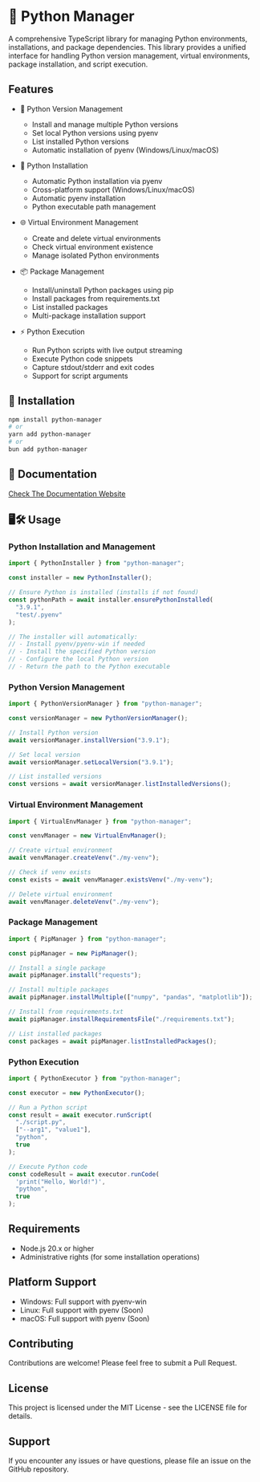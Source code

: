 # 🐍 Python Manager

A comprehensive TypeScript library for managing Python environments, installations, and package dependencies. This library provides a unified interface for handling Python version management, virtual environments, package installation, and script execution.

## Features

- 🐍 Python Version Management

  - Install and manage multiple Python versions
  - Set local Python versions using pyenv
  - List installed Python versions
  - Automatic installation of pyenv (Windows/Linux/macOS)

- 🔧 Python Installation

  - Automatic Python installation via pyenv
  - Cross-platform support (Windows/Linux/macOS)
  - Automatic pyenv installation
  - Python executable path management

- 🌐 Virtual Environment Management

  - Create and delete virtual environments
  - Check virtual environment existence
  - Manage isolated Python environments

- 📦 Package Management

  - Install/uninstall Python packages using pip
  - Install packages from requirements.txt
  - List installed packages
  - Multi-package installation support

- ⚡ Python Execution
  - Run Python scripts with live output streaming
  - Execute Python code snippets
  - Capture stdout/stderr and exit codes
  - Support for script arguments

## 🔧 Installation

```bash
npm install python-manager
# or
yarn add python-manager
# or
bun add python-manager
```

## 📄 Documentation

[Check The Documentation Website](https://glockx.github.io/Python-Manager/)

## 🖥️🛠️ Usage

### Python Installation and Management

```typescript
import { PythonInstaller } from "python-manager";

const installer = new PythonInstaller();

// Ensure Python is installed (installs if not found)
const pythonPath = await installer.ensurePythonInstalled(
  "3.9.1",
  "test/.pyenv"
);

// The installer will automatically:
// - Install pyenv/pyenv-win if needed
// - Install the specified Python version
// - Configure the local Python version
// - Return the path to the Python executable
```

### Python Version Management

```typescript
import { PythonVersionManager } from "python-manager";

const versionManager = new PythonVersionManager();

// Install Python version
await versionManager.installVersion("3.9.1");

// Set local version
await versionManager.setLocalVersion("3.9.1");

// List installed versions
const versions = await versionManager.listInstalledVersions();
```

### Virtual Environment Management

```typescript
import { VirtualEnvManager } from "python-manager";

const venvManager = new VirtualEnvManager();

// Create virtual environment
await venvManager.createVenv("./my-venv");

// Check if venv exists
const exists = await venvManager.existsVenv("./my-venv");

// Delete virtual environment
await venvManager.deleteVenv("./my-venv");
```

### Package Management

```typescript
import { PipManager } from "python-manager";

const pipManager = new PipManager();

// Install a single package
await pipManager.install("requests");

// Install multiple packages
await pipManager.installMultiple(["numpy", "pandas", "matplotlib"]);

// Install from requirements.txt
await pipManager.installRequirementsFile("./requirements.txt");

// List installed packages
const packages = await pipManager.listInstalledPackages();
```

### Python Execution

```typescript
import { PythonExecutor } from "python-manager";

const executor = new PythonExecutor();

// Run a Python script
const result = await executor.runScript(
  "./script.py",
  ["--arg1", "value1"],
  "python",
  true
);

// Execute Python code
const codeResult = await executor.runCode(
  'print("Hello, World!")',
  "python",
  true
);
```

## Requirements

- Node.js 20.x or higher
- Administrative rights (for some installation operations)

## Platform Support

- Windows: Full support with pyenv-win
- Linux: Full support with pyenv (Soon)
- macOS: Full support with pyenv (Soon)

## Contributing

Contributions are welcome! Please feel free to submit a Pull Request.

## License

This project is licensed under the MIT License - see the LICENSE file for details.

## Support

If you encounter any issues or have questions, please file an issue on the GitHub repository.
